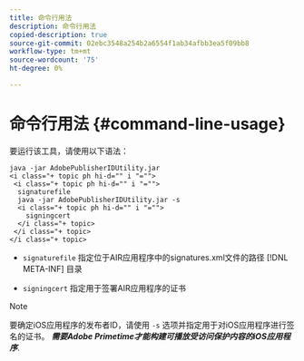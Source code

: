 ```yaml
---
title: 命令行用法
description: 命令行用法
copied-description: true
source-git-commit: 02ebc3548a254b2a6554f1ab34afbb3ea5f09bb8
workflow-type: tm+mt
source-wordcount: '75'
ht-degree: 0%

---
```


# 命令行用法 {#command-line-usage}

要运行该工具，请使用以下语法：

```
java -jar AdobePublisherIDUtility.jar 
<i class="+ topic ph hi-d="" i "="">
 <i class="+ topic ph hi-d="" i "="">
  signaturefile 
  java -jar AdobePublisherIDUtility.jar -s 
  <i class="+ topic ph hi-d="" i "="">
    signingcert
  </i class="+ topic>
 </i class="+ topic>
</i class="+ topic>
```

* `signaturefile` 指定位于AIR应用程序中的signatures.xml文件的路径 [!DNL META-INF] 目录

* `signingcert` 指定用于签署AIR应用程序的证书

>[!NOTE]
>
>要确定iOS应用程序的发布者ID，请使用 `-s` 选项并指定用于对iOS应用程序进行签名的证书。 ***需要Adobe Primetime才能构建可播放受访问保护内容的iOS应用程序***.
